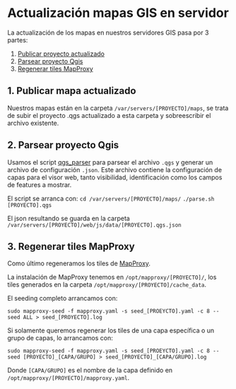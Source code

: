 # Actualización mapas GIS en servidor

La actualización de los mapas en nuestros servidores GIS pasa por 3 partes:

1. [Publicar proyecto actualizado](#1-publicar-mapa-actualizado)
2. [Parsear proyecto Qgis](#2-parsear-proyecto-qgis)
3. [Regenerar tiles MapProxy](#3-regenerar-tiles-mapproxy)

## 1. Publicar mapa actualizado

Nuestros mapas están en la carpeta `/var/servers/[PROYECTO]/maps`, se trata de subir el proyecto .qgs actualizado a esta carpeta y sobreescribir el archivo existente.

## 2. Parsear proyecto Qgis

Usamos el script [qgs_parser](https://github.com/geraldo/qgs_parser) para parsear el archivo `.qgs` y generar un archivo de configuración `.json`. Este archivo contiene la configuración de capas para el visor web, tanto visibilidad, identificación como los campos de features a mostrar.

El script se arranca con: 
`cd /var/servers/[PROYECTO]/maps/`
`./parse.sh [PROYECTO].qgs`

El json resultando se guarda en la carpeta `/var/servers/[PROYECTO]/web/js/data/[PROYECTO].qgs.json`

## 3. Regenerar tiles MapProxy

Como último regeneramos los tiles de [MapProxy](https://mapproxy.org/).

La instalación de MapProxy tenemos en `/opt/mapproxy/[PROYECTO]/`, los tiles generados en la carpeta `/opt/mapproxy/[PROYECTO]/cache_data`.

El seeding completo arrancamos con:

`sudo mapproxy-seed -f mapproxy.yaml -s seed_[PROEYCTO].yaml -c 8 --seed ALL > seed_[PROYECTO].log`

Si solamente queremos regenerar los tiles de una capa específica o un grupo de capas, lo arrancamos con:

`sudo mapproxy-seed -f mapproxy.yaml -s seed_[PROEYCTO].yaml -c 8 --seed [PROYECTO]_[CAPA/GRUPO] > seed_[PROYECTO]_[CAPA/GRUPO].log`

Donde `[CAPA/GRUPO]` es el nombre de la capa definido en `/opt/mapproxy/[PROYECTO]/mapproxy.yaml`.
